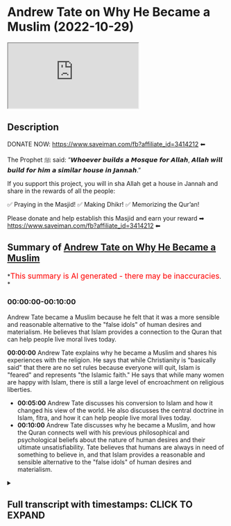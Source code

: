 # Andrew Tate on Why He Became a Muslim (2022-10-29)

<iframe loading='lazy' allow='autoplay' src='https://www.youtube.com/embed/Ysv3GE3-kpc'></iframe>

## Description

DONATE NOW: <https://www.saveiman.com/fb?affiliate_id=3414212> ⬅

The Prophet ﷺ said: “𝙒𝙝𝙤𝙚𝙫𝙚𝙧 𝙗𝙪𝙞𝙡𝙙𝙨 𝙖 𝙈𝙤𝙨𝙦𝙪𝙚 𝙛𝙤𝙧 𝘼𝙡𝙡𝙖𝙝, 𝘼𝙡𝙡𝙖𝙝 𝙬𝙞𝙡𝙡 𝙗𝙪𝙞𝙡𝙙 𝙛𝙤𝙧 𝙝𝙞𝙢 𝙖 𝙨𝙞𝙢𝙞𝙡𝙖𝙧 𝙝𝙤𝙪𝙨𝙚 𝙞𝙣 𝙅𝙖𝙣𝙣𝙖𝙝.”

If you support this project, you will in sha Allah get a house in Jannah and share in the rewards of all the people:

✅ Praying in the Masjid!
✅ Making Dhikr!
✅ Memorizing the Qur’an!

Please donate and help establish this Masjid and earn your reward ➡ <https://www.saveiman.com/fb?affiliate_id=3414212> ⬅

## Summary of [Andrew Tate on Why He Became a Muslim](https://www.youtube.com/watch?v=Ysv3GE3-kpc)

*<span style="color:red; font-size:125%">This summary is AI generated - there may be inaccuracies</span>. *

### <a onclick="modifyYTiframeseektime('0')">00:00:00-00:10:00</a>

Andrew Tate became a Muslim because he felt that it was a more sensible and reasonable alternative to the "false idols" of human desires and materialism. He believes that Islam provides a connection to the Quran that can help people live moral lives today.

**<a onclick="modifyYTiframeseektime('0')">00:00:00</a>** Andrew Tate explains why he became a Muslim and shares his experiences with the religion. He says that while Christianity is "basically said" that there are no set rules because everyone will quit, Islam is "feared" and represents "the Islamic faith." He says that while many women are happy with Islam, there is still a large level of encroachment on religious liberties.

* **<a onclick="modifyYTiframeseektime('300')">00:05:00</a>**  Andrew Tate discusses his conversion to Islam and how it changed his view of the world. He also discusses the central doctrine in Islam, fitra, and how it can help people live moral lives today.
* **<a onclick="modifyYTiframeseektime('600')">00:10:00</a>**  Andrew Tate discusses why he became a Muslim, and how the Quran connects well with his previous philosophical and psychological beliefs about the nature of human desires and their ultimate unsatisfiability. Tate believes that humans are always in need of something to believe in, and that Islam provides a reasonable and sensible alternative to the "false idols" of human desires and materialism.

<details><summary><h2>Full transcript with timestamps: CLICK TO EXPAND</h2></summary>

<a onclick="modifyYTiframeseektime('0')">0:00:00</a> your brothers and sisters in the slum  
<a onclick="modifyYTiframeseektime('2')">0:00:02</a> net from Norway are establishing a  
<a onclick="modifyYTiframeseektime('4')">0:00:04</a> Masjid a dawah center this Center this  
<a onclick="modifyYTiframeseektime('8')">0:00:08</a> Masjid this educational institution will  
<a onclick="modifyYTiframeseektime('10')">0:00:10</a> act like a beacon of light calling the  
<a onclick="modifyYTiframeseektime('14')">0:00:14</a> Muslims in Norway back to the essence of  
<a onclick="modifyYTiframeseektime('16')">0:00:16</a> Islam so give generously and Allah  
<a onclick="modifyYTiframeseektime('18')">0:00:18</a> azzawajal will give you even I wanted to  
<a onclick="modifyYTiframeseektime('21')">0:00:21</a> ask you now because this is the Hot  
<a onclick="modifyYTiframeseektime('22')">0:00:22</a> Topic especially in the Muslim Community  
<a onclick="modifyYTiframeseektime('23')">0:00:23</a> about your conversion yeah so tell us  
<a onclick="modifyYTiframeseektime('27')">0:00:27</a> the story like what happened exactly  
<a onclick="modifyYTiframeseektime('28')">0:00:28</a> well I think a lot of people have been  
<a onclick="modifyYTiframeseektime('30')">0:00:30</a> following me for a while understand that  
<a onclick="modifyYTiframeseektime('31')">0:00:31</a> I've been very respectful of Islam for a  
<a onclick="modifyYTiframeseektime('33')">0:00:33</a> long time I was born in a Christian  
<a onclick="modifyYTiframeseektime('35')">0:00:35</a> country I was raised as a Christian and  
<a onclick="modifyYTiframeseektime('37')">0:00:37</a> I've always been very respectful of  
<a onclick="modifyYTiframeseektime('39')">0:00:39</a> Islam and it's become more and more  
<a onclick="modifyYTiframeseektime('41')">0:00:41</a> obvious to me and and more and more  
<a onclick="modifyYTiframeseektime('43')">0:00:43</a> pertinent that Islam is the last  
<a onclick="modifyYTiframeseektime('45')">0:00:45</a> religion on the planet when I talk about  
<a onclick="modifyYTiframeseektime('48')">0:00:48</a> Islam because I'm new to it yeah I I'm a  
<a onclick="modifyYTiframeseektime('52')">0:00:52</a> little bit careful right because I'm new  
<a onclick="modifyYTiframeseektime('53')">0:00:53</a> to it I'm certainly not a scholar  
<a onclick="modifyYTiframeseektime('55')">0:00:55</a> there's so much I need to learn I know  
<a onclick="modifyYTiframeseektime('56')">0:00:56</a> I'm on a Learning Journey I'm not here  
<a onclick="modifyYTiframeseektime('58')">0:00:58</a> to sit here and talk scripture I don't  
<a onclick="modifyYTiframeseektime('60')">0:01:00</a> know those things yet I'm here to learn  
<a onclick="modifyYTiframeseektime('61')">0:01:01</a> but we're here at your assistance thank  
<a onclick="modifyYTiframeseektime('64')">0:01:04</a> you brother thank you thank you but um  
<a onclick="modifyYTiframeseektime('66')">0:01:06</a> it's just for me it feels like the last  
<a onclick="modifyYTiframeseektime('68')">0:01:08</a> religion on Earth I feel like there's no  
<a onclick="modifyYTiframeseektime('70')">0:01:10</a> other religion people say to me why did  
<a onclick="modifyYTiframeseektime('72')">0:01:12</a> you convert and I said I don't really  
<a onclick="modifyYTiframeseektime('73')">0:01:13</a> feel it as a conversion I it's almost  
<a onclick="modifyYTiframeseektime('75')">0:01:15</a> like I knew Gog was real and now I've  
<a onclick="modifyYTiframeseektime('76')">0:01:16</a> become religious and they say oh you're  
<a onclick="modifyYTiframeseektime('78')">0:01:18</a> religious before I was like religious  
<a onclick="modifyYTiframeseektime('79')">0:01:19</a> before how Christian what does Christian  
<a onclick="modifyYTiframeseektime('81')">0:01:21</a> mean like who's not a Christian you go  
<a onclick="modifyYTiframeseektime('84')">0:01:24</a> to Christian nations and everyone says  
<a onclick="modifyYTiframeseektime('85')">0:01:25</a> they're a Christian look how they live  
<a onclick="modifyYTiframeseektime('86')">0:01:26</a> their lives go into the average church  
<a onclick="modifyYTiframeseektime('88')">0:01:28</a> is anyone actually fearful of God  
<a onclick="modifyYTiframeseektime('89')">0:01:29</a> anybody no the girls are out on Saturday  
<a onclick="modifyYTiframeseektime('92')">0:01:32</a> night drinking and they turn up to  
<a onclick="modifyYTiframeseektime('93')">0:01:33</a> church because their parents made them  
<a onclick="modifyYTiframeseektime('94')">0:01:34</a> but there's there's no substance to the  
<a onclick="modifyYTiframeseektime('96')">0:01:36</a> religion and also  
<a onclick="modifyYTiframeseektime('98')">0:01:38</a> Islam very closely reflects my personal  
<a onclick="modifyYTiframeseektime('101')">0:01:41</a> beliefs I through my personal life I've  
<a onclick="modifyYTiframeseektime('103')">0:01:43</a> learned that if you don't have standards  
<a onclick="modifyYTiframeseektime('105')">0:01:45</a> and you're not a strong person who's  
<a onclick="modifyYTiframeseektime('106')">0:01:46</a> prepared to defend his ideas you will be  
<a onclick="modifyYTiframeseektime('108')">0:01:48</a> crushed yes and we look at most  
<a onclick="modifyYTiframeseektime('110')">0:01:50</a> religions in the world today which are  
<a onclick="modifyYTiframeseektime('112')">0:01:52</a> not prepared to defend their ideas  
<a onclick="modifyYTiframeseektime('113')">0:01:53</a> what's happened to them they're just  
<a onclick="modifyYTiframeseektime('114')">0:01:54</a> getting crushed and now we have  
<a onclick="modifyYTiframeseektime('115')">0:01:55</a> Christianity as an idea which is  
<a onclick="modifyYTiframeseektime('118')">0:01:58</a> basically said well we can't set any  
<a onclick="modifyYTiframeseektime('120')">0:02:00</a> firm rules because everyone will just  
<a onclick="modifyYTiframeseektime('121')">0:02:01</a> quit so instead let's make it so easy to  
<a onclick="modifyYTiframeseektime('124')">0:02:04</a> be a Christian that nobody has to put  
<a onclick="modifyYTiframeseektime('125')">0:02:05</a> any effort in and then accept everybody  
<a onclick="modifyYTiframeseektime('127')">0:02:07</a> no matter what and hopefully we can keep  
<a onclick="modifyYTiframeseektime('129')">0:02:09</a> the church doors open that's not that's  
<a onclick="modifyYTiframeseektime('132')">0:02:12</a> not God to me you know God to me is is  
<a onclick="modifyYTiframeseektime('134')">0:02:14</a> strong God to me is something to be  
<a onclick="modifyYTiframeseektime('136')">0:02:16</a> feared God to me something someone that  
<a onclick="modifyYTiframeseektime('138')">0:02:18</a> people are afraid to mock yeah God to me  
<a onclick="modifyYTiframeseektime('140')">0:02:20</a> is someone that you have to go out of  
<a onclick="modifyYTiframeseektime('142')">0:02:22</a> your way to prove something to God to me  
<a onclick="modifyYTiframeseektime('145')">0:02:25</a> has red lines like God to me represents  
<a onclick="modifyYTiframeseektime('148')">0:02:28</a> the Islamic faith the Christian God to  
<a onclick="modifyYTiframeseektime('149')">0:02:29</a> me I don't see God I can't explain I  
<a onclick="modifyYTiframeseektime('151')">0:02:31</a> don't see anything there so to me it was  
<a onclick="modifyYTiframeseektime('154')">0:02:34</a> it was the only logical choice in the  
<a onclick="modifyYTiframeseektime('156')">0:02:36</a> end I mean many as you're saying this  
<a onclick="modifyYTiframeseektime('158')">0:02:38</a> I'm sure many people are like ecstatic  
<a onclick="modifyYTiframeseektime('160')">0:02:40</a> and extremely happy it's a great it's a  
<a onclick="modifyYTiframeseektime('163')">0:02:43</a> great thing for everyone honestly  
<a onclick="modifyYTiframeseektime('163')">0:02:43</a> because you know just anyone coming into  
<a onclick="modifyYTiframeseektime('167')">0:02:47</a> Islam is is you know the prophet is  
<a onclick="modifyYTiframeseektime('169')">0:02:49</a> better than the world and everything in  
<a onclick="modifyYTiframeseektime('170')">0:02:50</a> it yeah but imagine now somebody of  
<a onclick="modifyYTiframeseektime('173')">0:02:53</a> major influence I mean you're the most  
<a onclick="modifyYTiframeseektime('175')">0:02:55</a> Googled person on the planet I'm not  
<a onclick="modifyYTiframeseektime('176')">0:02:56</a> sure if you're still yeah I think Putin  
<a onclick="modifyYTiframeseektime('179')">0:02:59</a> might have beat me as of last week but I  
<a onclick="modifyYTiframeseektime('181')">0:03:01</a> think it's between me and Putin at the  
<a onclick="modifyYTiframeseektime('182')">0:03:02</a> moment but I don't want to lose to Putin  
<a onclick="modifyYTiframeseektime('184')">0:03:04</a> look Putin's the Big G I don't want more  
<a onclick="modifyYTiframeseektime('185')">0:03:05</a> enemies like it's fine Vladimir you can  
<a onclick="modifyYTiframeseektime('187')">0:03:07</a> have it I never thought I'd hear you  
<a onclick="modifyYTiframeseektime('189')">0:03:09</a> saying that statement yeah put wouldn't  
<a onclick="modifyYTiframeseektime('191')">0:03:11</a> beat me last year right yeah I think  
<a onclick="modifyYTiframeseektime('193')">0:03:13</a> we're just something the most Google but  
<a onclick="modifyYTiframeseektime('195')">0:03:15</a> no no it's definitely something  
<a onclick="modifyYTiframeseektime('196')">0:03:16</a> beautiful and a lot of people have you  
<a onclick="modifyYTiframeseektime('199')">0:03:19</a> know you'll be surprised at how many  
<a onclick="modifyYTiframeseektime('200')">0:03:20</a> women as well like because obviously the  
<a onclick="modifyYTiframeseektime('201')">0:03:21</a> the accusations of misogynist you know  
<a onclick="modifyYTiframeseektime('204')">0:03:24</a> but but a lot of women handle Allah  
<a onclick="modifyYTiframeseektime('206')">0:03:26</a> especially in the Muslim World they  
<a onclick="modifyYTiframeseektime('207')">0:03:27</a> absolutely happy in fact let me tell you  
<a onclick="modifyYTiframeseektime('208')">0:03:28</a> a story just before I came here today  
<a onclick="modifyYTiframeseektime('210')">0:03:30</a> one um one particular woman I can't  
<a onclick="modifyYTiframeseektime('213')">0:03:33</a> remember her identity but she's working  
<a onclick="modifyYTiframeseektime('214')">0:03:34</a> as a school teacher yep in London and  
<a onclick="modifyYTiframeseektime('217')">0:03:37</a> actually my friend told me that she was  
<a onclick="modifyYTiframeseektime('220')">0:03:40</a> kicked out of school because they had  
<a onclick="modifyYTiframeseektime('222')">0:03:42</a> this campaign against you in the schools  
<a onclick="modifyYTiframeseektime('224')">0:03:44</a> I'm not sure if you're aware of it yeah  
<a onclick="modifyYTiframeseektime('225')">0:03:45</a> this was part of the cancellation I  
<a onclick="modifyYTiframeseektime('227')">0:03:47</a> didn't know about this yeah so in in  
<a onclick="modifyYTiframeseektime('228')">0:03:48</a> British schools they said you know if  
<a onclick="modifyYTiframeseektime('230')">0:03:50</a> you say anything good about if you if  
<a onclick="modifyYTiframeseektime('231')">0:03:51</a> you say anything good about this person  
<a onclick="modifyYTiframeseektime('233')">0:03:53</a> or you have to be reported or prevented  
<a onclick="modifyYTiframeseektime('235')">0:03:55</a> and if you say anything you know you  
<a onclick="modifyYTiframeseektime('237')">0:03:57</a> have to kind of combat his extremism or  
<a onclick="modifyYTiframeseektime('240')">0:04:00</a> whatever it may be right so she because  
<a onclick="modifyYTiframeseektime('242')">0:04:02</a> when you became Muslim she abstained  
<a onclick="modifyYTiframeseektime('244')">0:04:04</a> from doing that she said I can't really  
<a onclick="modifyYTiframeseektime('245')">0:04:05</a> do that because you know Islamic clause  
<a onclick="modifyYTiframeseektime('247')">0:04:07</a> and it's it's backbiting and he's got  
<a onclick="modifyYTiframeseektime('249')">0:04:09</a> honor and Islam and so on and  
<a onclick="modifyYTiframeseektime('251')">0:04:11</a> unfortunately they fired her from that  
<a onclick="modifyYTiframeseektime('252')">0:04:12</a> from the position wow so you can see  
<a onclick="modifyYTiframeseektime('254')">0:04:14</a> that this is the level of encroachment  
<a onclick="modifyYTiframeseektime('256')">0:04:16</a> we're talking about here so and this  
<a onclick="modifyYTiframeseektime('258')">0:04:18</a> shows you that the level of fraternity  
<a onclick="modifyYTiframeseektime('260')">0:04:20</a> that exists and not only the fact that  
<a onclick="modifyYTiframeseektime('262')">0:04:22</a> you know when you're looking at Old  
<a onclick="modifyYTiframeseektime('263')">0:04:23</a> Twitter or whatever Twitter or whatever  
<a onclick="modifyYTiframeseektime('265')">0:04:25</a> social media it's not a representation  
<a onclick="modifyYTiframeseektime('267')">0:04:27</a> of what's really happening of course of  
<a onclick="modifyYTiframeseektime('268')">0:04:28</a> course and I I mean that's that's crazy  
<a onclick="modifyYTiframeseektime('270')">0:04:30</a> to hear and what's most crazy is  
<a onclick="modifyYTiframeseektime('273')">0:04:33</a> yeah the the fervor behind this idea  
<a onclick="modifyYTiframeseektime('276')">0:04:36</a> that I'm somehow extremist is truly it's  
<a onclick="modifyYTiframeseektime('279')">0:04:39</a> truly clown world like I've sat as a  
<a onclick="modifyYTiframeseektime('281')">0:04:41</a> professional and and analyzed my content  
<a onclick="modifyYTiframeseektime('283')">0:04:43</a> and understood which things can be taken  
<a onclick="modifyYTiframeseektime('285')">0:04:45</a> out of context and which things were  
<a onclick="modifyYTiframeseektime('286')">0:04:46</a> said in a way perhaps they wouldn't  
<a onclick="modifyYTiframeseektime('287')">0:04:47</a> shouldn't have been said before I was  
<a onclick="modifyYTiframeseektime('289')">0:04:49</a> massively famous but we have to sit here  
<a onclick="modifyYTiframeseektime('291')">0:04:51</a> and understand that if you take anybody  
<a onclick="modifyYTiframeseektime('293')">0:04:53</a> on the planet and give them seven years  
<a onclick="modifyYTiframeseektime('294')">0:04:54</a> of YouTube and then they decide and they  
<a onclick="modifyYTiframeseektime('296')">0:04:56</a> blow up big you're gonna be able to find  
<a onclick="modifyYTiframeseektime('298')">0:04:58</a> 30 to 45 seconds of clip across all  
<a onclick="modifyYTiframeseektime('300')">0:05:00</a> those years that could be taken out of  
<a onclick="modifyYTiframeseektime('301')">0:05:01</a> context right yeah and and and and it's  
<a onclick="modifyYTiframeseektime('304')">0:05:04</a> truly crazy because they sit and say oh  
<a onclick="modifyYTiframeseektime('306')">0:05:06</a> yeah but you know the young boys are  
<a onclick="modifyYTiframeseektime('307')">0:05:07</a> watching your stuff and they don't truly  
<a onclick="modifyYTiframeseektime('309')">0:05:09</a> understand all of it and it there's  
<a onclick="modifyYTiframeseektime('311')">0:05:11</a> Nuance that's missing and my argument is  
<a onclick="modifyYTiframeseektime('313')">0:05:13</a> very simple my argument is well one  
<a onclick="modifyYTiframeseektime('315')">0:05:15</a> you're taking small Clips out of context  
<a onclick="modifyYTiframeseektime('316')">0:05:16</a> and two there's not a single piece of  
<a onclick="modifyYTiframeseektime('318')">0:05:18</a> content on the internet that 14 year old  
<a onclick="modifyYTiframeseektime('320')">0:05:20</a> boy can't misunderstand name somebody  
<a onclick="modifyYTiframeseektime('322')">0:05:22</a> name someone who's producing content on  
<a onclick="modifyYTiframeseektime('324')">0:05:24</a> the internet that you would be 100 happy  
<a onclick="modifyYTiframeseektime('325')">0:05:25</a> for a 14 year old drill artists and so  
<a onclick="modifyYTiframeseektime('328')">0:05:28</a> they say that I mean I live in an area  
<a onclick="modifyYTiframeseektime('329')">0:05:29</a> this I'm not going to mention the names  
<a onclick="modifyYTiframeseektime('330')">0:05:30</a> of the artist but they're talking about  
<a onclick="modifyYTiframeseektime('332')">0:05:32</a> going to this person's house and killing  
<a onclick="modifyYTiframeseektime('333')">0:05:33</a> it and killing him in the middle of a  
<a onclick="modifyYTiframeseektime('334')">0:05:34</a> life crime epidemic yeah we have little  
<a onclick="modifyYTiframeseektime('336')">0:05:36</a> Nas twerking on having sex with level in  
<a onclick="modifyYTiframeseektime('339')">0:05:39</a> his music videos like we're gonna sit  
<a onclick="modifyYTiframeseektime('340')">0:05:40</a> here and talk about how children can be  
<a onclick="modifyYTiframeseektime('343')">0:05:43</a> impressionable young children and I'm  
<a onclick="modifyYTiframeseektime('345')">0:05:45</a> sitting there saying there's no way I'm  
<a onclick="modifyYTiframeseektime('346')">0:05:46</a> the worst person that's not why they're  
<a onclick="modifyYTiframeseektime('348')">0:05:48</a> deleting me the difference for them is  
<a onclick="modifyYTiframeseektime('349')">0:05:49</a> as you've mentioned on those on those  
<a onclick="modifyYTiframeseektime('351')">0:05:51</a> fronts it doesn't matter to them because  
<a onclick="modifyYTiframeseektime('353')">0:05:53</a> it's like okay they're consuming our  
<a onclick="modifyYTiframeseektime('355')">0:05:55</a> hedonistic products or whatever it is  
<a onclick="modifyYTiframeseektime('356')">0:05:56</a> that doesn't change their world view  
<a onclick="modifyYTiframeseektime('358')">0:05:58</a> whereas what you're saying is  
<a onclick="modifyYTiframeseektime('360')">0:06:00</a> ideological now you're you're  
<a onclick="modifyYTiframeseektime('362')">0:06:02</a> challenging the status quo of the LW of  
<a onclick="modifyYTiframeseektime('365')">0:06:05</a> the liberal world order your challenging  
<a onclick="modifyYTiframeseektime('367')">0:06:07</a> second wave feministic Notions you are  
<a onclick="modifyYTiframeseektime('368')">0:06:08</a> challenging some liberal Notions you're  
<a onclick="modifyYTiframeseektime('370')">0:06:10</a> challenging ideas commonplace ideas of  
<a onclick="modifyYTiframeseektime('373')">0:06:13</a> of Tolerance and George Orwell said it  
<a onclick="modifyYTiframeseektime('375')">0:06:15</a> very well he said that the more a  
<a onclick="modifyYTiframeseektime('378')">0:06:18</a> society moves away from the truth the  
<a onclick="modifyYTiframeseektime('380')">0:06:20</a> more it hates people who speak it  
<a onclick="modifyYTiframeseektime('381')">0:06:21</a> absolutely and and you're and you're  
<a onclick="modifyYTiframeseektime('383')">0:06:23</a> right and I think even the basic things  
<a onclick="modifyYTiframeseektime('385')">0:06:25</a> I teach because some people have said to  
<a onclick="modifyYTiframeseektime('386')">0:06:26</a> me Andrew all you teach about is  
<a onclick="modifyYTiframeseektime('387')">0:06:27</a> personal responsibility motivation  
<a onclick="modifyYTiframeseektime('389')">0:06:29</a> working hard getting up and doing the  
<a onclick="modifyYTiframeseektime('391')">0:06:31</a> right thing I said that's the absolute  
<a onclick="modifyYTiframeseektime('393')">0:06:33</a> those are the things they're most afraid  
<a onclick="modifyYTiframeseektime('394')">0:06:34</a> of if you teach people to have standards  
<a onclick="modifyYTiframeseektime('397')">0:06:37</a> for themselves and to be morally really  
<a onclick="modifyYTiframeseektime('399')">0:06:39</a> strong people and to know right from  
<a onclick="modifyYTiframeseektime('400')">0:06:40</a> wrong then they can't brainwash you so  
<a onclick="modifyYTiframeseektime('402')">0:06:42</a> that's what they're most afraid of  
<a onclick="modifyYTiframeseektime('403')">0:06:43</a> they're most afraid of young men who men  
<a onclick="modifyYTiframeseektime('405')">0:06:45</a> looking up and going no no I don't  
<a onclick="modifyYTiframeseektime('406')">0:06:46</a> believe that  
<a onclick="modifyYTiframeseektime('408')">0:06:48</a> no I don't believe it I don't want to  
<a onclick="modifyYTiframeseektime('409')">0:06:49</a> and I want to go do this I want to go to  
<a onclick="modifyYTiframeseektime('411')">0:06:51</a> the gym and be strong or I want to  
<a onclick="modifyYTiframeseektime('412')">0:06:52</a> believe X or I want to be a moral person  
<a onclick="modifyYTiframeseektime('414')">0:06:54</a> they genuinely have a problem with  
<a onclick="modifyYTiframeseektime('417')">0:06:57</a> Baseline morality yes you understand  
<a onclick="modifyYTiframeseektime('419')">0:06:59</a> when some people recognize when I  
<a onclick="modifyYTiframeseektime('422')">0:07:02</a> convert to Islam that there was a time I  
<a onclick="modifyYTiframeseektime('423')">0:07:03</a> was an atheist there was a time when I  
<a onclick="modifyYTiframeseektime('425')">0:07:05</a> was atheistic and the reason I am now so  
<a onclick="modifyYTiframeseektime('427')">0:07:07</a> absolutely certain that God is real is  
<a onclick="modifyYTiframeseektime('429')">0:07:09</a> because I've seen evil I've seen shaytan  
<a onclick="modifyYTiframeseektime('432')">0:07:12</a> I've seen it when you see enough evil  
<a onclick="modifyYTiframeseektime('434')">0:07:14</a> you realize that there must be an equal  
<a onclick="modifyYTiframeseektime('435')">0:07:15</a> and opposite force and there are people  
<a onclick="modifyYTiframeseektime('437')">0:07:17</a> out there in the world today doing the  
<a onclick="modifyYTiframeseektime('438')">0:07:18</a> work of the devil genuine demons who are  
<a onclick="modifyYTiframeseektime('440')">0:07:20</a> trying to destroy the Baseline morality  
<a onclick="modifyYTiframeseektime('442')">0:07:22</a> that's inside of all of us we're all  
<a onclick="modifyYTiframeseektime('444')">0:07:24</a> born with some kind of morality and  
<a onclick="modifyYTiframeseektime('445')">0:07:25</a> they're trying to destroy it and that's  
<a onclick="modifyYTiframeseektime('447')">0:07:27</a> exactly the Islamic understanding that  
<a onclick="modifyYTiframeseektime('448')">0:07:28</a> we believe that you're born with  
<a onclick="modifyYTiframeseektime('450')">0:07:30</a> something called fitra which is the  
<a onclick="modifyYTiframeseektime('451')">0:07:31</a> initial goodness you're born with an  
<a onclick="modifyYTiframeseektime('454')">0:07:34</a> innate belief receptivity to believe in  
<a onclick="modifyYTiframeseektime('457')">0:07:37</a> one God and then that is corrupted in  
<a onclick="modifyYTiframeseektime('460')">0:07:40</a> fact there's a prophet Hadith of the  
<a onclick="modifyYTiframeseektime('462')">0:07:42</a> Prophet where he says  
<a onclick="modifyYTiframeseektime('465')">0:07:45</a> every born child is born upon this  
<a onclick="modifyYTiframeseektime('467')">0:07:47</a> initial goodness  
<a onclick="modifyYTiframeseektime('472')">0:07:52</a> and then his father and mother or his  
<a onclick="modifyYTiframeseektime('475')">0:07:55</a> parents they socialize him into you know  
<a onclick="modifyYTiframeseektime('478')">0:07:58</a> Christianity Judas and magism so the  
<a onclick="modifyYTiframeseektime('481')">0:08:01</a> idea is that everyone is born with this  
<a onclick="modifyYTiframeseektime('482')">0:08:02</a> initial uh goodness and this initial uh  
<a onclick="modifyYTiframeseektime('486')">0:08:06</a> will or want to believe in God one God  
<a onclick="modifyYTiframeseektime('488')">0:08:08</a> and then as you mentioned I mean it's  
<a onclick="modifyYTiframeseektime('490')">0:08:10</a> what you're mentioning here is really is  
<a onclick="modifyYTiframeseektime('492')">0:08:12</a> profound because you're you're  
<a onclick="modifyYTiframeseektime('493')">0:08:13</a> mentioning a central Doctrine in Islam  
<a onclick="modifyYTiframeseektime('495')">0:08:15</a> but but it's and and this is why perhaps  
<a onclick="modifyYTiframeseektime('498')">0:08:18</a> I found God the way I did because I  
<a onclick="modifyYTiframeseektime('499')">0:08:19</a> understood all these things first and  
<a onclick="modifyYTiframeseektime('501')">0:08:21</a> then I saw the Quran and confirmed so  
<a onclick="modifyYTiframeseektime('503')">0:08:23</a> many things for me you know like even  
<a onclick="modifyYTiframeseektime('505')">0:08:25</a> the conversations I've been having so  
<a onclick="modifyYTiframeseektime('506')">0:08:26</a> far so many things have been confirmed  
<a onclick="modifyYTiframeseektime('508')">0:08:28</a> and it's amazing the knowledge that's  
<a onclick="modifyYTiframeseektime('509')">0:08:29</a> inside of it which is so applicable  
<a onclick="modifyYTiframeseektime('510')">0:08:30</a> today yeah for for a old book right you  
<a onclick="modifyYTiframeseektime('513')">0:08:33</a> know it's supposed to be old but it  
<a onclick="modifyYTiframeseektime('515')">0:08:35</a> seems so so Timeless but it's truly  
<a onclick="modifyYTiframeseektime('517')">0:08:37</a> amazing but you're you're totally right  
<a onclick="modifyYTiframeseektime('519')">0:08:39</a> and and the Baseline morality I don't  
<a onclick="modifyYTiframeseektime('521')">0:08:41</a> think most people understand that when  
<a onclick="modifyYTiframeseektime('523')">0:08:43</a> they're doing this under the guise of  
<a onclick="modifyYTiframeseektime('524')">0:08:44</a> Tolerance when they're saying be so  
<a onclick="modifyYTiframeseektime('525')">0:08:45</a> tolerant that you no longer believe in  
<a onclick="modifyYTiframeseektime('527')">0:08:47</a> right from wrong they're not doing doing  
<a onclick="modifyYTiframeseektime('528')">0:08:48</a> that to make Society a better place  
<a onclick="modifyYTiframeseektime('530')">0:08:50</a> they're doing that to empty your brain  
<a onclick="modifyYTiframeseektime('531')">0:08:51</a> so that you have no resistance to the  
<a onclick="modifyYTiframeseektime('533')">0:08:53</a> slave mind programming they want to get  
<a onclick="modifyYTiframeseektime('535')">0:08:55</a> you to a point where if they tell you  
<a onclick="modifyYTiframeseektime('537')">0:08:57</a> the sky is green yeah you look at with  
<a onclick="modifyYTiframeseektime('539')">0:08:59</a> your own eyes yeah and you see blue but  
<a onclick="modifyYTiframeseektime('541')">0:09:01</a> no the sky is green that's what they  
<a onclick="modifyYTiframeseektime('543')">0:09:03</a> want so that you have to have nothing in  
<a onclick="modifyYTiframeseektime('545')">0:09:05</a> your brain that can prevent that if you  
<a onclick="modifyYTiframeseektime('547')">0:09:07</a> have God if you have no I believe this  
<a onclick="modifyYTiframeseektime('549')">0:09:09</a> is right and wrong if you have personal  
<a onclick="modifyYTiframeseektime('551')">0:09:11</a> responsibility if you have  
<a onclick="modifyYTiframeseektime('552')">0:09:12</a> self-accountability if you're a person  
<a onclick="modifyYTiframeseektime('554')">0:09:14</a> who sticks up for what he believes all  
<a onclick="modifyYTiframeseektime('556')">0:09:16</a> that's bad to them they want all of that  
<a onclick="modifyYTiframeseektime('557')">0:09:17</a> gone so they could tell you the sky is  
<a onclick="modifyYTiframeseektime('559')">0:09:19</a> green and and I don't want to say too  
<a onclick="modifyYTiframeseektime('562')">0:09:22</a> much because I don't want the stream to  
<a onclick="modifyYTiframeseektime('563')">0:09:23</a> end but they're going to tell you  
<a onclick="modifyYTiframeseektime('564')">0:09:24</a> something much worse than the sky is  
<a onclick="modifyYTiframeseektime('565')">0:09:25</a> green they're going to tell you  
<a onclick="modifyYTiframeseektime('566')">0:09:26</a> something else and and if they're trying  
<a onclick="modifyYTiframeseektime('568')">0:09:28</a> to program us all into slaves I remember  
<a onclick="modifyYTiframeseektime('570')">0:09:30</a> when I was in my undergraduate days and  
<a onclick="modifyYTiframeseektime('573')">0:09:33</a> I was reading a particular book by this  
<a onclick="modifyYTiframeseektime('575')">0:09:35</a> guy called Jeremy Bentham who became  
<a onclick="modifyYTiframeseektime('577')">0:09:37</a> like you know the spiritual forefather  
<a onclick="modifyYTiframeseektime('579')">0:09:39</a> of Jose Mill who is the father of like  
<a onclick="modifyYTiframeseektime('581')">0:09:41</a> social liberalism of today and I  
<a onclick="modifyYTiframeseektime('584')">0:09:44</a> remember reading this because it was so  
<a onclick="modifyYTiframeseektime('585')">0:09:45</a> powerful because it linked to something  
<a onclick="modifyYTiframeseektime('586')">0:09:46</a> I read in the Quran he said that you  
<a onclick="modifyYTiframeseektime('588')">0:09:48</a> know you have two gods he said you have  
<a onclick="modifyYTiframeseektime('591')">0:09:51</a> the god of pain and you have the God of  
<a onclick="modifyYTiframeseektime('592')">0:09:52</a> Pleasure and I thought this is so  
<a onclick="modifyYTiframeseektime('595')">0:09:55</a> interesting the Quran States you know  
<a onclick="modifyYTiframeseektime('597')">0:09:57</a> have you seen the one who takes his own  
<a onclick="modifyYTiframeseektime('600')">0:10:00</a> desires as a God and because now there  
<a onclick="modifyYTiframeseektime('603')">0:10:03</a> is no transcendental force that we can  
<a onclick="modifyYTiframeseektime('606')">0:10:06</a> look up and as you say venerate now  
<a onclick="modifyYTiframeseektime('609')">0:10:09</a> we're forced to be slaves to the system  
<a onclick="modifyYTiframeseektime('611')">0:10:11</a> yeah we're to our own desires or I mean  
<a onclick="modifyYTiframeseektime('614')">0:10:14</a> the Quran has another verse which I  
<a onclick="modifyYTiframeseektime('616')">0:10:16</a> think is so powerful and it connects  
<a onclick="modifyYTiframeseektime('617')">0:10:17</a> very well with what you're saying  
<a onclick="modifyYTiframeseektime('621')">0:10:21</a> that God has struck a parable of a man  
<a onclick="modifyYTiframeseektime('626')">0:10:26</a> that he's got many different slave  
<a onclick="modifyYTiframeseektime('628')">0:10:28</a> owners  
<a onclick="modifyYTiframeseektime('631')">0:10:31</a> and another kind of man who's only got  
<a onclick="modifyYTiframeseektime('633')">0:10:33</a> one slave owner he's God is basically  
<a onclick="modifyYTiframeseektime('636')">0:10:36</a> telling us in the Quran that you've got  
<a onclick="modifyYTiframeseektime('638')">0:10:38</a> one example of one individual who's got  
<a onclick="modifyYTiframeseektime('640')">0:10:40</a> multiple slave owners and another one  
<a onclick="modifyYTiframeseektime('643')">0:10:43</a> with just one he says  
<a onclick="modifyYTiframeseektime('644')">0:10:44</a> are they the same  
<a onclick="modifyYTiframeseektime('646')">0:10:46</a> so here the idea is  
<a onclick="modifyYTiframeseektime('648')">0:10:48</a> as Rousseau said that his liberal  
<a onclick="modifyYTiframeseektime('650')">0:10:50</a> philosophy said that man is Born Free  
<a onclick="modifyYTiframeseektime('652')">0:10:52</a> but everywhere in Chains  
<a onclick="modifyYTiframeseektime('654')">0:10:54</a> this is the order because if you don't  
<a onclick="modifyYTiframeseektime('656')">0:10:56</a> have that God to to worship then you're  
<a onclick="modifyYTiframeseektime('658')">0:10:58</a> going to end up having to worship to  
<a onclick="modifyYTiframeseektime('660')">0:11:00</a> everything else and the whole part of  
<a onclick="modifyYTiframeseektime('661')">0:11:01</a> the shahada which you took which is  
<a onclick="modifyYTiframeseektime('665')">0:11:05</a> the the true meaning of that is that  
<a onclick="modifyYTiframeseektime('669')">0:11:09</a> there is no God worthy of worship except  
<a onclick="modifyYTiframeseektime('671')">0:11:11</a> for one God which means that your your  
<a onclick="modifyYTiframeseektime('674')">0:11:14</a> desires or the system or these people  
<a onclick="modifyYTiframeseektime('677')">0:11:17</a> that want to control us they are the  
<a onclick="modifyYTiframeseektime('679')">0:11:19</a> problem is they're not worthy of worship  
<a onclick="modifyYTiframeseektime('681')">0:11:21</a> the only one worthy of our subordination  
<a onclick="modifyYTiframeseektime('684')">0:11:24</a> and submission is the creator of the  
<a onclick="modifyYTiframeseektime('686')">0:11:26</a> heavens and the Earth there's no one  
<a onclick="modifyYTiframeseektime('687')">0:11:27</a> else I agree and it's it's it's I  
<a onclick="modifyYTiframeseektime('690')">0:11:30</a> completely agree and I've agreed with  
<a onclick="modifyYTiframeseektime('691')">0:11:31</a> this for the longest time you know I've  
<a onclick="modifyYTiframeseektime('693')">0:11:33</a> never been to like a music concert and  
<a onclick="modifyYTiframeseektime('695')">0:11:35</a> people ask me why and I said I just look  
<a onclick="modifyYTiframeseektime('698')">0:11:38</a> at it and I feel embarrassed I look at  
<a onclick="modifyYTiframeseektime('700')">0:11:40</a> someone up on a stage dancing around and  
<a onclick="modifyYTiframeseektime('703')">0:11:43</a> I look at hundreds of thousands of  
<a onclick="modifyYTiframeseektime('704')">0:11:44</a> peasants in the crowd just yeah yeah  
<a onclick="modifyYTiframeseektime('707')">0:11:47</a> yeah I'm like it's embarrass I feel  
<a onclick="modifyYTiframeseektime('710')">0:11:50</a> cringe it's like secondhand  
<a onclick="modifyYTiframeseektime('712')">0:11:52</a> embarrassment when I see these festivals  
<a onclick="modifyYTiframeseektime('713')">0:11:53</a> and everyone's losing their our mind or  
<a onclick="modifyYTiframeseektime('715')">0:11:55</a> these music concerts I genuinely feel  
<a onclick="modifyYTiframeseektime('717')">0:11:57</a> embarrassed for the people who go  
<a onclick="modifyYTiframeseektime('718')">0:11:58</a> because to me that is a form of worship  
<a onclick="modifyYTiframeseektime('720')">0:12:00</a> like yeah you can listen to the music at  
<a onclick="modifyYTiframeseektime('721')">0:12:01</a> home for free you're like you don't have  
<a onclick="modifyYTiframeseektime('723')">0:12:03</a> to wait in that line and stand out in  
<a onclick="modifyYTiframeseektime('724')">0:12:04</a> the cold like I don't know perhaps it  
<a onclick="modifyYTiframeseektime('726')">0:12:06</a> was a bit extreme but I've always known  
<a onclick="modifyYTiframeseektime('728')">0:12:08</a> that they're trying to give us false  
<a onclick="modifyYTiframeseektime('730')">0:12:10</a> Idols to some degree and when I speak to  
<a onclick="modifyYTiframeseektime('732')">0:12:12</a> atheists atheists say oh I don't believe  
<a onclick="modifyYTiframeseektime('734')">0:12:14</a> in God but they they've signed up so  
<a onclick="modifyYTiframeseektime('736')">0:12:16</a> hard to the liberal woke agenda they're  
<a onclick="modifyYTiframeseektime('738')">0:12:18</a> as religious as anybody but they're just  
<a onclick="modifyYTiframeseektime('740')">0:12:20</a> believing in the wrong things they're  
<a onclick="modifyYTiframeseektime('741')">0:12:21</a> believing in degeneracy and they're  
<a onclick="modifyYTiframeseektime('742')">0:12:22</a> believing in the work of the devil so  
<a onclick="modifyYTiframeseektime('744')">0:12:24</a> humans always need something to believe  
<a onclick="modifyYTiframeseektime('746')">0:12:26</a> in and it's a great thing you said about  
<a onclick="modifyYTiframeseektime('747')">0:12:27</a> your own desires it's like  
<a onclick="modifyYTiframeseektime('749')">0:12:29</a> one one guy I was talking to since my  
<a onclick="modifyYTiframeseektime('751')">0:12:31</a> conversion says it's interesting that  
<a onclick="modifyYTiframeseektime('753')">0:12:33</a> somebody with everything all the Western  
<a onclick="modifyYTiframeseektime('755')">0:12:35</a> World yeah I think everything somebody  
<a onclick="modifyYTiframeseektime('756')">0:12:36</a> could want exactly has now converted and  
<a onclick="modifyYTiframeseektime('758')">0:12:38</a> I said yeah because even before my  
<a onclick="modifyYTiframeseektime('760')">0:12:40</a> conversion I understood that Hedonism is  
<a onclick="modifyYTiframeseektime('762')">0:12:42</a> a black hole and you can never fill it  
<a onclick="modifyYTiframeseektime('764')">0:12:44</a> you're never going to be able to have  
<a onclick="modifyYTiframeseektime('766')">0:12:46</a> enough girls to be happy with girls  
<a onclick="modifyYTiframeseektime('767')">0:12:47</a> you're never gonna be able to have  
<a onclick="modifyYTiframeseektime('768')">0:12:48</a> enough money to be happy with money you  
<a onclick="modifyYTiframeseektime('769')">0:12:49</a> know be able to you know drink enough to  
<a onclick="modifyYTiframeseektime('771')">0:12:51</a> be happy with drinking like it's a black  
<a onclick="modifyYTiframeseektime('773')">0:12:53</a> hole and you can pour endless things  
<a onclick="modifyYTiframeseektime('775')">0:12:55</a> down it but you'll never fill it up and  
<a onclick="modifyYTiframeseektime('776')">0:12:56</a> you need to have some degree of  
<a onclick="modifyYTiframeseektime('778')">0:12:58</a> self-restraint and I've always been a  
<a onclick="modifyYTiframeseektime('779')">0:12:59</a> very disciplined person I've never made  
<a onclick="modifyYTiframeseektime('781')">0:13:01</a> mistakes but certainly yeah the higher  
<a onclick="modifyYTiframeseektime('783')">0:13:03</a> power is is going to give you more  
<a onclick="modifyYTiframeseektime('785')">0:13:05</a> satisfaction in your heart than endless  
<a onclick="modifyYTiframeseektime('787')">0:13:07</a> endless insanity  
</details>
